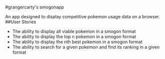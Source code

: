 #grangercarty's smogonapp

An app designed to display competitive pokemon usage data on a browser.
##User Stories
- The ability to display all viable pokemon in a smogon format
- The ability to display the top n pokemon in a smogon format
- The ability to display the nth best pokemon in a smogon format
- The ability to search for a given pokemon and find its ranking in a given format
